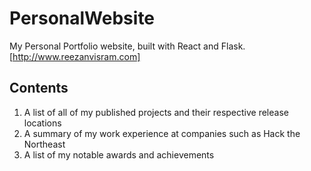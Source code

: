 # PersonalWebsite
My Personal Portfolio website, built with React and Flask. [http://www.reezanvisram.com]

## Contents
1. A list of all of my published projects and their respective release locations
2. A summary of my work experience at companies such as Hack the Northeast
3. A list of my notable awards and achievements
